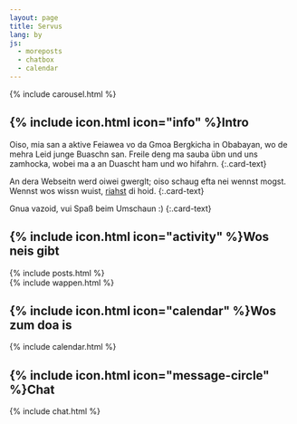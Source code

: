 ```yaml
---
layout: page
title: Servus
lang: by
js:
  - moreposts
  - chatbox
  - calendar
---
```


<div class="row">
  <div class="col-md-6 col-lg-5">
    <div class="card">
{% include carousel.html %}
<div class="card-body" markdown="1">
<h2 class="card-title">{% include icon.html icon="info" %}Intro</h2>
Oiso, mia san a aktive Feiawea vo da Gmoa Bergkicha in Obabayan, wo de mehra Leid junge Buaschn san. Freile deng ma sauba übn und uns zamhocka, wobei ma a an Duascht ham und wo hifahrn.
{:.card-text}

An dera Webseitn werd oiwei gwerglt; oiso schaug efta nei wennst mogst. Wennst wos wissn wuist, [riahst](/by/kontakt) di hoid.
{:.card-text}

Gnua vazoid, vui Spaß beim Umschaun :)
{:.card-text}
</div>
    </div>
  </div><!-- col-md-6 col-lg-5 -->
  <div class="col-md-6 col-lg-4">
    <div class="card">
      <div class="card-body">
        <h2 class="card-title">{% include icon.html icon="activity" %}Wos neis gibt</h2>
{% include posts.html %}
      </div>
    </div>
  </div><!-- col-md-6 col-lg-4 -->
  <div class="col-md-6 col-lg-3">
    <div class="card">
      <div class="card-body">
{% include wappen.html %}
      </div>
    </div>
  </div><!-- col-md-6 col-lg-3 -->
</div><!-- row -->
<div class="row top-buffer">
  <div class="col-lg-5">
    <div class="card">
      <div class="card-body">
        <h2 class="card-title">{% include icon.html icon="calendar" %}Wos zum doa is</h2>
{% include calendar.html %}
      </div>
    </div>
  </div><!-- col-lg-5 -->
  <div class="col-md-7">
    <div class="card">          
      <div class="card-body">
        <h2 class="card-title">{% include icon.html icon="message-circle" %}Chat</h2>
{% include chat.html %}
      </div>
    </div>
  </div><!-- col-lg-7 -->
</div><!-- row -->
